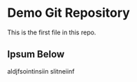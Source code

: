 # Demo Git Repository

This is the first file in this repo.

## Ipsum Below

aldjfsointinsiin
slitneiinf
